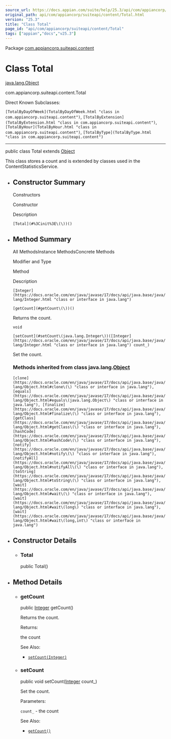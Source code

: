 ```yaml
---
source_url: https://docs.appian.com/suite/help/25.3/api/com/appiancorp/suiteapi/content/Total.html
original_path: api/com/appiancorp/suiteapi/content/Total.html
version: "25.3"
title: "Class Total"
page_id: "api/com/appiancorp/suiteapi/content/Total"
tags: ["appian","docs","v25.3"]
---
```



Package [com.appiancorp.suiteapi.content](package-summary.html)

# Class Total

[java.lang.Object](https://docs.oracle.com/en/java/javase/17/docs/api/java.base/java/lang/Object.html "class or interface in java.lang")

com.appiancorp.suiteapi.content.Total

Direct Known Subclasses:

`[TotalByDayOfWeek](TotalByDayOfWeek.html "class in com.appiancorp.suiteapi.content")`, `[TotalByExtension](TotalByExtension.html "class in com.appiancorp.suiteapi.content")`, `[TotalByHour](TotalByHour.html "class in com.appiancorp.suiteapi.content")`, `[TotalByType](TotalByType.html "class in com.appiancorp.suiteapi.content")`

* * *

public class Total extends [Object](https://docs.oracle.com/en/java/javase/17/docs/api/java.base/java/lang/Object.html "class or interface in java.lang")

This class stores a count and is extended by classes used in the ContentStatisticsService.

-   ## Constructor Summary

    Constructors

    Constructor

    Description

    `[Total](#%3Cinit%3E\(\))()`

-   ## Method Summary

    All MethodsInstance MethodsConcrete Methods

    Modifier and Type

    Method

    Description

    `[Integer](https://docs.oracle.com/en/java/javase/17/docs/api/java.base/java/lang/Integer.html "class or interface in java.lang")`

    `[getCount](#getCount\(\))()`

    Returns the count.

    `void`

    `[setCount](#setCount\(java.lang.Integer\))([Integer](https://docs.oracle.com/en/java/javase/17/docs/api/java.base/java/lang/Integer.html "class or interface in java.lang") count_)`

    Set the count.

    ### Methods inherited from class java.lang.[Object](https://docs.oracle.com/en/java/javase/17/docs/api/java.base/java/lang/Object.html "class or interface in java.lang")

    `[clone](https://docs.oracle.com/en/java/javase/17/docs/api/java.base/java/lang/Object.html#clone\(\) "class or interface in java.lang"), [equals](https://docs.oracle.com/en/java/javase/17/docs/api/java.base/java/lang/Object.html#equals\(java.lang.Object\) "class or interface in java.lang"), [finalize](https://docs.oracle.com/en/java/javase/17/docs/api/java.base/java/lang/Object.html#finalize\(\) "class or interface in java.lang"), [getClass](https://docs.oracle.com/en/java/javase/17/docs/api/java.base/java/lang/Object.html#getClass\(\) "class or interface in java.lang"), [hashCode](https://docs.oracle.com/en/java/javase/17/docs/api/java.base/java/lang/Object.html#hashCode\(\) "class or interface in java.lang"), [notify](https://docs.oracle.com/en/java/javase/17/docs/api/java.base/java/lang/Object.html#notify\(\) "class or interface in java.lang"), [notifyAll](https://docs.oracle.com/en/java/javase/17/docs/api/java.base/java/lang/Object.html#notifyAll\(\) "class or interface in java.lang"), [toString](https://docs.oracle.com/en/java/javase/17/docs/api/java.base/java/lang/Object.html#toString\(\) "class or interface in java.lang"), [wait](https://docs.oracle.com/en/java/javase/17/docs/api/java.base/java/lang/Object.html#wait\(\) "class or interface in java.lang"), [wait](https://docs.oracle.com/en/java/javase/17/docs/api/java.base/java/lang/Object.html#wait\(long\) "class or interface in java.lang"), [wait](https://docs.oracle.com/en/java/javase/17/docs/api/java.base/java/lang/Object.html#wait\(long,int\) "class or interface in java.lang")`

-   ## Constructor Details

    -   ### Total

        public Total()

-   ## Method Details

    -   ### getCount

        public [Integer](https://docs.oracle.com/en/java/javase/17/docs/api/java.base/java/lang/Integer.html "class or interface in java.lang") getCount()

        Returns the count.

        Returns:

        the count

        See Also:

        -   [`setCount(Integer)`](#setCount\(java.lang.Integer\))

    -   ### setCount

        public void setCount([Integer](https://docs.oracle.com/en/java/javase/17/docs/api/java.base/java/lang/Integer.html "class or interface in java.lang") count\_)

        Set the count.

        Parameters:

        `count_` - the count

        See Also:

        -   [`getCount()`](#getCount\(\))